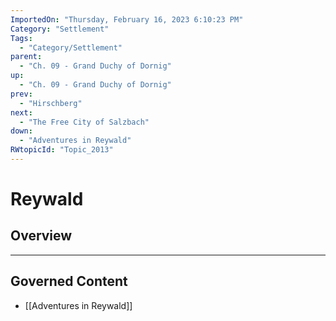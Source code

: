 ```yaml
---
ImportedOn: "Thursday, February 16, 2023 6:10:23 PM"
Category: "Settlement"
Tags:
  - "Category/Settlement"
parent:
  - "Ch. 09 - Grand Duchy of Dornig"
up:
  - "Ch. 09 - Grand Duchy of Dornig"
prev:
  - "Hirschberg"
next:
  - "The Free City of Salzbach"
down:
  - "Adventures in Reywald"
RWtopicId: "Topic_2013"
---
```

# Reywald
## Overview
---
## Governed Content
- [[Adventures in Reywald]]

